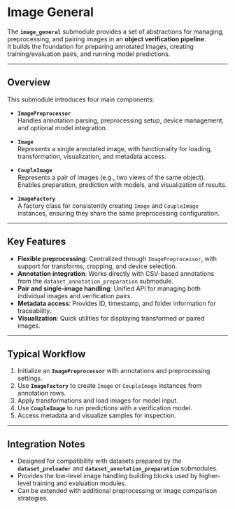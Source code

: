 # Image General

The **`image_general`** submodule provides a set of abstractions for managing, preprocessing, and pairing images in an **object verification pipeline**.  
It builds the foundation for preparing annotated images, creating training/evaluation pairs, and running model predictions.

---

## Overview

This submodule introduces four main components:

- **`ImagePreprocessor`**  
  Handles annotation parsing, preprocessing setup, device management, and optional model integration.

- **`Image`**  
  Represents a single annotated image, with functionality for loading, transformation, visualization, and metadata access.

- **`CoupleImage`**  
  Represents a pair of images (e.g., two views of the same object). Enables preparation, prediction with models, and visualization of results.

- **`ImageFactory`**  
  A factory class for consistently creating `Image` and `CoupleImage` instances, ensuring they share the same preprocessing configuration.

---

## Key Features

- **Flexible preprocessing**: Centralized through `ImagePreprocessor`, with support for transforms, cropping, and device selection.  
- **Annotation integration**: Works directly with CSV-based annotations from the `dataset_annotation_preparation` submodule.  
- **Pair and single-image handling**: Unified API for managing both individual images and verification pairs.  
- **Metadata access**: Provides ID, timestamp, and folder information for traceability.  
- **Visualization**: Quick utilities for displaying transformed or paired images.

---

## Typical Workflow

1. Initialize an **`ImagePreprocessor`** with annotations and preprocessing settings.  
2. Use **`ImageFactory`** to create `Image` or `CoupleImage` instances from annotation rows.  
3. Apply transformations and load images for model input.  
4. Use **`CoupleImage`** to run predictions with a verification model.  
5. Access metadata and visualize samples for inspection.  

---

## Integration Notes

- Designed for compatibility with datasets prepared by the **`dataset_preloader`** and **`dataset_annotation_preparation`** submodules.  
- Provides the low-level image handling building blocks used by higher-level training and evaluation modules.  
- Can be extended with additional preprocessing or image comparison strategies.
